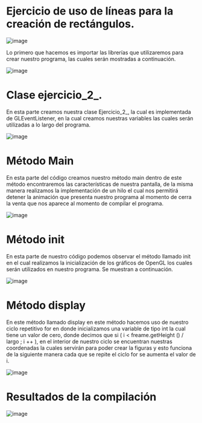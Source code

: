 # Ejercicio de uso de líneas para la creación de rectángulos.
![image](https://user-images.githubusercontent.com/90071108/132076659-4378c9a0-0b66-48d4-aba4-25d189fda45e.png)


Lo primero que hacemos es importar las librerías que utilizaremos para crear nuestro programa, las cuales serán mostradas a continuación.

![image](https://user-images.githubusercontent.com/90071108/132400872-8fa3e76d-23b2-4d56-927d-02357d74b307.png)

# Clase ejercicio_2_.

En esta parte creamos nuestra clase Ejercicio_2_, la cual es implementada de GLEventListener, en la cual creamos nuestras variables las cuales serán utilizadas a lo largo del programa. 

![image](https://user-images.githubusercontent.com/90071108/132400306-b2a2e341-af9f-4d99-894e-140202eac408.png)

# Método Main

En esta parte del código creamos nuestro método main dentro de este método encontraremos las características de nuestra pantalla, de la misma manera realizamos la implementación de un hilo el cual nos permitirá detener la animación que presenta nuestro programa al momento de cerra la venta que nos aparece al momento de compilar el programa.

![image](https://user-images.githubusercontent.com/90071108/132400461-9c450665-0079-4673-be94-d9b1b900de46.png)

 # Método init


En esta parte de nuestro código podemos observar el método llamado init en el cual realizamos la inicialización de los gráficos de OpenGL los cuales serán utilizados en nuestro programa. Se muestran a continuación.


![image](https://user-images.githubusercontent.com/90071108/132400528-18539c4d-b2b0-4881-a75e-5d6b8db47a16.png)




# Método display

En este método llamado display en este método hacemos uso de nuestro ciclo repetitivo for en donde inicializamos una variable de tipo int la cual tiene un valor de cero,
donde decimos que si (  i < freame.getHeight () / largo ; i ++ ),  en el interior de nuestro ciclo se encuentran nuestras coordenadas la cuales servirán para poder crear la figuras y esto funciona de la siguiente manera cada que se repite el ciclo for se aumenta el valor de i. 


![image](https://user-images.githubusercontent.com/90071108/132400614-efc28af2-e75a-41c8-97dd-7d9bc9ab5e1f.png)


# Resultados de la compilación 

![image](https://user-images.githubusercontent.com/90071108/132401403-8fd04495-8cb5-40db-a7f3-70afeef7b661.png)




